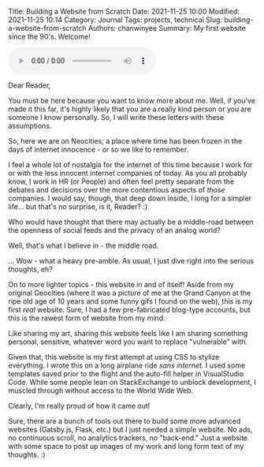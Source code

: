 Title: Building a Website from Scratch
Date: 2021-11-25 10:00
Modified: 2021-11-25 10:14
Category: Journal
Tags: projects, technical
Slug: building-a-website-from-scratch
Authors: chanwinyee
Summary: My first website since the 90's. Welcome! 

<audio controls onContextMenu="return false;">
<source src="{static}sounds/20211125-building_a_website_from_scratch.wav" type="audio/wav">
Your browser does not support the audio element.
</audio>

Dear Reader,

You must be here because you want to know more about me. Well, if you've made it this far, it's highly likely that you are a really kind person or you are someone I know personally. So, I will write these letters with these assumptions.

So, here we are on Neocities; a place where time has been frozen in the days of internet innocence - or so we like to remember.

I feel a whole lot of nostalgia for the internet of this time because I work for or with the less innocent internet companies of today. As you all probably know, I work in HR (or People) and often feel pretty separate from the debates and decisions over the more contentious aspects of <i>those</i> companies. I would say, though, that deep down inside, I long for a simpler life... but that's no surprise, is it, Reader? :)

Who would have thought that there may actually be a middle-road between the openness of social feeds and the privacy of an analog world?

Well, that's what I believe in - the middle road.

... Wow - what a heavy pre-amble. As usual, I just dive right into the serious thoughts, eh?

On to more lighter topics - this website in and of itself! Aside from my original Geocities (where it was a picture of me at the Grand Canyon at the ripe old age of 10 years and some funny gifs I found on the web), this is my first <i>real</i> website. Sure, I had a few pre-fabricated blog-type accounts, but this is the rawest form of website from my mind. 

Like sharing my art, sharing this website feels like I am sharing something personal, sensitive, whatever word you want to replace "vulnerable" with. 

Given that, this website is my first attempt at using CSS to stylize everything. I wrote this on a long airplane ride <i>sans internet</i>. I used some templates saved prior to the flight and the auto-fill helper in VisualStudio Code. While some people lean on StackExchange to unblock development, I muscled through without access to the World Wide Web. 

Clearly, I'm really proud of how it came out!

Sure, there are a bunch of tools out there to build some more advanced websites (Gatsby.js, Flask, etc.) but I just needed a simple website. No ads, no continuous scroll, no analytics trackers, no "back-end." Just a website with some space to post up images of my work and long form text of my thoughts. :)
